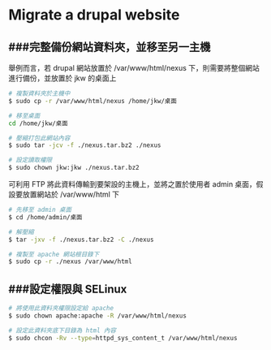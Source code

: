 # Migrate a drupal website

<script type="text/javascript" src="js/general.js"></script>

###完整備份網站資料夾，並移至另一主機
---

舉例而言，若 drupal 網站放置於 /var/www/html/nexus 下，則需要將整個網站進行備份，並放置於 jkw 的桌面上

```Bash
# 複製資料夾於主機中
$ sudo cp -r /var/www/html/nexus /home/jkw/桌面

# 移至桌面
cd /home/jkw/桌面

# 壓縮打包此網站內容
$ sudo tar -jcv -f ./nexus.tar.bz2 ./nexus

# 設定讀取權限
$ sudo chown jkw:jkw ./nexus.tar.bz2
```

可利用 FTP 將此資料傳輸到要架設的主機上，並將之置於使用者 admin 桌面，假設要放置網站於 /var/www/html 下

```Bash
# 先移至 admin 桌面
$ cd /home/admin/桌面

# 解壓縮
$ tar -jxv -f ./nexus.tar.bz2 -C ./nexus

# 複製至 apache 網站根目錄下
$ sudo cp -r ./nexus /var/www/html
```

###設定權限與 SELinux
---

```Bash
# 將使用此資料夾權限設定給 apache
$ sudo chown apache:apache -R /var/www/html/nexus

# 設定此資料夾底下目錄為 html 內容
$ sudo chcon -Rv --type=httpd_sys_content_t /var/www/html/nexus
```







